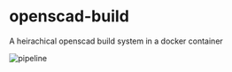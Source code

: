 # openscad-build
A heirachical openscad build system in a docker container

![pipeline](https://github.com/keeeal/openscad-build/actions/workflows/tests.yaml/badge.svg)
